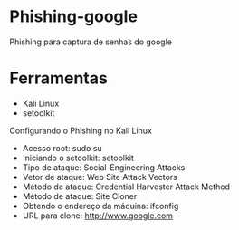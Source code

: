# Phishing-google #

Phishing para captura de senhas do google

# Ferramentas #

* Kali Linux
* setoolkit

Configurando o Phishing no Kali Linux

* Acesso root: sudo su
* Iniciando o setoolkit: setoolkit
* Tipo de ataque: Social-Engineering Attacks
* Vetor de ataque: Web Site Attack Vectors
* Método de ataque: Credential Harvester Attack Method 
* Método de ataque: Site Cloner
* Obtendo o endereço da máquina: ifconfig
* URL para clone: http://www.google.com
